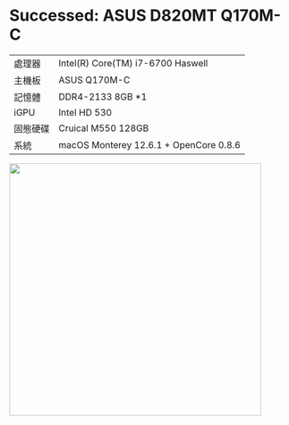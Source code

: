 # Successed: ASUS D820MT Q170M-C 
<table>
  <tr>
    <td>處理器</td><td>Intel(R) Core(TM) i7-6700 Haswell</td>
  </tr>
  <tr>
    <td>主機板</td><td>ASUS Q170M-C</td>
  </tr>
  <tr>  
    <td>記憶體</td><td>DDR4-2133 8GB *1</td>
  </tr>
  <tr>
    <td>iGPU</td><td>Intel HD 530</td>
  </tr>
  <tr>  
    <td>固態硬碟</td><td>Cruical M550 128GB</td>
  </tr>
  <tr>
    <td>系統</td><td>macOS Monterey 12.6.1 + OpenCore 0.8.6</td>
  </tr>  
</table>
<img width="450" src="https://user-images.githubusercontent.com/79300809/204200810-b30b0d9d-e323-4e4f-b228-99be75a1aeb2.png"><br>

